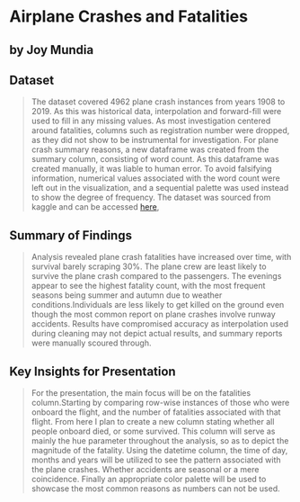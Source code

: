 # Airplane Crashes and Fatalities
## by Joy Mundia


## Dataset

> The dataset covered 4962 plane crash instances from years 1908 to 2019. As this was historical data, interpolation and forward-fill were used to fill in any missing values. As most investigation centered around fatalities, columns such as registration number were dropped, as they did not show to be instrumental for investigation. For plane crash summary reasons, a new dataframe was created from the summary column, consisting of word count. As this dataframe was created manually, it was liable to human error. To avoid falsifying information, numerical values associated with the word count were left out in the visualization, and a sequential palette was used instead to show the degree of frequency. 
The dataset was sourced from kaggle and can be accessed [here](https://www.kaggle.com/datasets/cgurkan/airplane-crash-data-since-1908),

## Summary of Findings

> Analysis revealed plane crash fatalities have increased over time, with survival barely scraping 30%. The plane crew are least likely to survive the plane crash compared to the passengers. 
The evenings appear to see the highest fatality count, with the most frequent seasons being summer and autumn due to weather conditions.Individuals are less likely to get killed on the ground even though the most common report on plane crashes involve runway accidents.
Results have compromised accuracy as interpolation used during cleaning may not depict actual results, and summary reports were manually scoured through.

## Key Insights for Presentation

> For the presentation, the main focus will be on the fatalities column.Starting by comparing row-wise instances of those who were onboard the flight, and the number of fatalities associated with that flight. From here I plan to create a new column stating whether all people onboard died, or some survived. This column will serve as mainly the hue parameter throughout the analysis, so as to depict the magnitude of the fatality.
Using the datetime column, the time of day, months and years will be utilized to see the pattern associated with the plane crashes. Whether accidents are seasonal or a mere coincidence.
Finally an appropriate color palette will be used to showcase the most common reasons as numbers can not be used.

